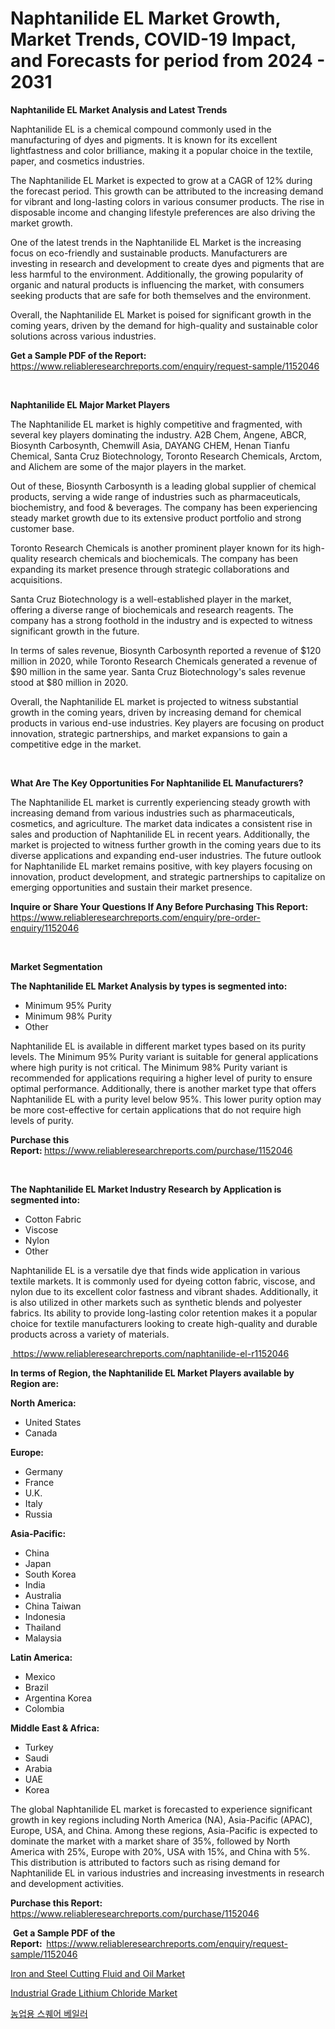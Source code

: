<p><h1>Naphtanilide EL Market Growth, Market Trends, COVID-19 Impact, and Forecasts for period from 2024 - 2031</h1></p><p><strong>Naphtanilide EL Market Analysis and Latest Trends</strong></p>
<p><p>Naphtanilide EL is a chemical compound commonly used in the manufacturing of dyes and pigments. It is known for its excellent lightfastness and color brilliance, making it a popular choice in the textile, paper, and cosmetics industries.</p><p>The Naphtanilide EL Market is expected to grow at a CAGR of 12% during the forecast period. This growth can be attributed to the increasing demand for vibrant and long-lasting colors in various consumer products. The rise in disposable income and changing lifestyle preferences are also driving the market growth.</p><p>One of the latest trends in the Naphtanilide EL Market is the increasing focus on eco-friendly and sustainable products. Manufacturers are investing in research and development to create dyes and pigments that are less harmful to the environment. Additionally, the growing popularity of organic and natural products is influencing the market, with consumers seeking products that are safe for both themselves and the environment.</p><p>Overall, the Naphtanilide EL Market is poised for significant growth in the coming years, driven by the demand for high-quality and sustainable color solutions across various industries.</p></p>
<p><strong>Get a Sample PDF of the Report:&nbsp;</strong> <a href="https://www.reliableresearchreports.com/enquiry/request-sample/1152046">https://www.reliableresearchreports.com/enquiry/request-sample/1152046</a></p>
<p>&nbsp;</p>
<p><strong>Naphtanilide EL Major Market Players</strong></p>
<p><p>The Naphtanilide EL market is highly competitive and fragmented, with several key players dominating the industry. A2B Chem, Angene, ABCR, Biosynth Carbosynth, Chemwill Asia, DAYANG CHEM, Henan Tianfu Chemical, Santa Cruz Biotechnology, Toronto Research Chemicals, Arctom, and Alichem are some of the major players in the market.</p><p>Out of these, Biosynth Carbosynth is a leading global supplier of chemical products, serving a wide range of industries such as pharmaceuticals, biochemistry, and food & beverages. The company has been experiencing steady market growth due to its extensive product portfolio and strong customer base.</p><p>Toronto Research Chemicals is another prominent player known for its high-quality research chemicals and biochemicals. The company has been expanding its market presence through strategic collaborations and acquisitions.</p><p>Santa Cruz Biotechnology is a well-established player in the market, offering a diverse range of biochemicals and research reagents. The company has a strong foothold in the industry and is expected to witness significant growth in the future.</p><p>In terms of sales revenue, Biosynth Carbosynth reported a revenue of $120 million in 2020, while Toronto Research Chemicals generated a revenue of $90 million in the same year. Santa Cruz Biotechnology's sales revenue stood at $80 million in 2020.</p><p>Overall, the Naphtanilide EL market is projected to witness substantial growth in the coming years, driven by increasing demand for chemical products in various end-use industries. Key players are focusing on product innovation, strategic partnerships, and market expansions to gain a competitive edge in the market.</p></p>
<p>&nbsp;</p>
<p><strong>What Are The Key Opportunities For Naphtanilide EL Manufacturers?</strong></p>
<p><p>The Naphtanilide EL market is currently experiencing steady growth with increasing demand from various industries such as pharmaceuticals, cosmetics, and agriculture. The market data indicates a consistent rise in sales and production of Naphtanilide EL in recent years. Additionally, the market is projected to witness further growth in the coming years due to its diverse applications and expanding end-user industries. The future outlook for Naphtanilide EL market remains positive, with key players focusing on innovation, product development, and strategic partnerships to capitalize on emerging opportunities and sustain their market presence.</p></p>
<p><strong>Inquire or Share Your Questions If Any Before Purchasing This Report:</strong> <a href="https://www.reliableresearchreports.com/enquiry/pre-order-enquiry/1152046">https://www.reliableresearchreports.com/enquiry/pre-order-enquiry/1152046</a></p>
<p>&nbsp;</p>
<p><strong>Market Segmentation</strong></p>
<p><strong>The Naphtanilide EL Market Analysis by types is segmented into:</strong></p>
<p><ul><li>Minimum 95% Purity</li><li>Minimum 98% Purity</li><li>Other</li></ul></p>
<p><p>Naphtanilide EL is available in different market types based on its purity levels. The Minimum 95% Purity variant is suitable for general applications where high purity is not critical. The Minimum 98% Purity variant is recommended for applications requiring a higher level of purity to ensure optimal performance. Additionally, there is another market type that offers Naphtanilide EL with a purity level below 95%. This lower purity option may be more cost-effective for certain applications that do not require high levels of purity.</p></p>
<p><strong>Purchase this Report:&nbsp;</strong><a href="https://www.reliableresearchreports.com/purchase/1152046">https://www.reliableresearchreports.com/purchase/1152046</a></p>
<p>&nbsp;</p>
<p><strong>The Naphtanilide EL Market Industry Research by Application is segmented into:</strong></p>
<p><ul><li>Cotton Fabric</li><li>Viscose</li><li>Nylon</li><li>Other</li></ul></p>
<p><p>Naphtanilide EL is a versatile dye that finds wide application in various textile markets. It is commonly used for dyeing cotton fabric, viscose, and nylon due to its excellent color fastness and vibrant shades. Additionally, it is also utilized in other markets such as synthetic blends and polyester fabrics. Its ability to provide long-lasting color retention makes it a popular choice for textile manufacturers looking to create high-quality and durable products across a variety of materials.</p></p>
<p><a href="https://www.reliableresearchreports.com/naphtanilide-el-r1152046">&nbsp;https://www.reliableresearchreports.com/naphtanilide-el-r1152046</a></p>
<p><strong>In terms of Region, the Naphtanilide EL Market Players available by Region are:</strong></p>
<p>
    <p> <strong> North America: </strong>
        <ul>
            <li>United States</li>
            <li>Canada</li>
        </ul>
        </p> 
    <p> <strong> Europe: </strong>
        <ul>
            <li>Germany</li>
            <li>France</li>
            <li>U.K.</li>
            <li>Italy</li>
            <li>Russia</li>
        </ul>
        </p> 
    <p> <strong> Asia-Pacific: </strong>
        <ul>
            <li>China</li>
            <li>Japan</li>
            <li>South Korea</li>
            <li>India</li>
            <li>Australia</li>
            <li>China Taiwan</li>
            <li>Indonesia</li>
            <li>Thailand</li>
            <li>Malaysia</li>
        </ul>
        </p> 
    <p> <strong> Latin America: </strong>
        <ul>
            <li>Mexico</li>
            <li>Brazil</li>
            <li>Argentina Korea</li>
            <li>Colombia</li>
        </ul>
        </p> 
    <p> <strong> Middle East & Africa: </strong>
        <ul>
            <li>Turkey</li>
            <li>Saudi</li>
            <li>Arabia</li>
            <li>UAE</li>
            <li>Korea</li>
        </ul>
    </p>
    </p>
<p><p>The global Naphtanilide EL market is forecasted to experience significant growth in key regions including North America (NA), Asia-Pacific (APAC), Europe, USA, and China. Among these regions, Asia-Pacific is expected to dominate the market with a market share of 35%, followed by North America with 25%, Europe with 20%, USA with 15%, and China with 5%. This distribution is attributed to factors such as rising demand for Naphtanilide EL in various industries and increasing investments in research and development activities.</p></p>
<p><strong>Purchase this Report: </strong><a href="https://www.reliableresearchreports.com/purchase/1152046">https://www.reliableresearchreports.com/purchase/1152046</a></p>
<p>&nbsp;<strong>Get a Sample PDF of the Report:&nbsp;&nbsp;</strong><a href="https://www.reliableresearchreports.com/enquiry/request-sample/1152046">https://www.reliableresearchreports.com/enquiry/request-sample/1152046</a></p>
<p><strong></strong></p>
<p><p><a href="https://github.com/gulaimolin/Market-Research-Report-List-5/blob/main/iron-and-steel-cutting-fluid-and-oil-market.md">Iron and Steel Cutting Fluid and Oil Market</a></p><p><a href="https://github.com/RoccoManning/Market-Research-Report-List-5/blob/main/industrial-grade-lithium-chloride-market.md">Industrial Grade Lithium Chloride Market</a></p><p><a href="https://github.com/HarrisonKitto2022/Market-Research-Report-List-1/blob/main/3706142145955.md">농업용 스퀘어 베일러</a></p></p>